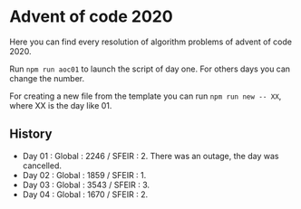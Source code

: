 # Advent of code 2020

Here you can find every resolution of algorithm problems of advent of code 2020.

Run `npm run aoc01` to launch the script of day one. For others days you can change the number.

For creating a new file from the template you can run `npm run new -- XX`, where XX is the day like 01.

## History

- Day 01 : Global : 2246 / SFEIR : 2. There was an outage, the day was cancelled.
- Day 02 : Global : 1859 / SFEIR : 1.
- Day 03 : Global : 3543 / SFEIR : 3.
- Day 04 : Global : 1670 / SFEIR : 2.